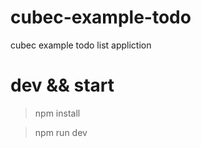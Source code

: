 # cubec-example-todo
cubec example todo list appliction

# dev && start

> npm install

> npm run dev
